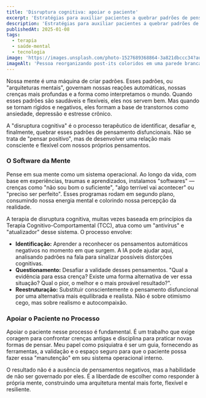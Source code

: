 ```yaml
---
title: 'Disruptura cognitiva: apoiar o paciente'
excerpt: 'Estratégias para auxiliar pacientes a quebrar padrões de pensamento negativos e construir uma nova arquitetura mental mais resiliente.'
description: 'Estratégias para auxiliar pacientes a quebrar padrões de pensamento negativos e construir uma nova arquitetura mental mais resiliente.'
publishedAt: 2025-01-08
tags:
  - terapia
  - saúde-mental
  - tecnologia
image: 'https://images.unsplash.com/photo-1527689368864-3a821dbccc34?auto=format&fit=crop&w=1200&h=720&q=80'
imageAlt: 'Pessoa reorganizando post-its coloridos em uma parede branca'
---
```


Nossa mente é uma máquina de criar padrões. Esses padrões, ou "arquiteturas mentais", governam nossas reações automáticas, nossas crenças mais profundas e a forma como interpretamos o mundo. Quando esses padrões são saudáveis e flexíveis, eles nos servem bem. Mas quando se tornam rígidos e negativos, eles formam a base de transtornos como ansiedade, depressão e estresse crônico.

A "disruptura cognitiva" é o processo terapêutico de identificar, desafiar e, finalmente, quebrar esses padrões de pensamento disfuncionais. Não se trata de "pensar positivo", mas de desenvolver uma relação mais consciente e flexível com nossos próprios pensamentos.

### O Software da Mente

Pense em sua mente como um sistema operacional. Ao longo da vida, com base em experiências, traumas e aprendizados, instalamos "softwares" — crenças como "não sou bom o suficiente", "algo terrível vai acontecer" ou "preciso ser perfeito". Esses programas rodam em segundo plano, consumindo nossa energia mental e colorindo nossa percepção da realidade.

A terapia de disruptura cognitiva, muitas vezes baseada em princípios da Terapia Cognitivo-Comportamental (TCC), atua como um "antivírus" e "atualizador" desse sistema. O processo envolve:

- **Identificação:** Aprender a reconhecer os pensamentos automáticos negativos no momento em que surgem. A IA pode ajudar aqui, analisando padrões na fala para sinalizar possíveis distorções cognitivas.
- **Questionamento:** Desafiar a validade desses pensamentos. "Qual a evidência para essa crença? Existe uma forma alternativa de ver essa situação? Qual o pior, o melhor e o mais provável resultado?".
- **Reestruturação:** Substituir conscientemente o pensamento disfuncional por uma alternativa mais equilibrada e realista. Não é sobre otimismo cego, mas sobre realismo e autocompaixão.

### Apoiar o Paciente no Processo

Apoiar o paciente nesse processo é fundamental. É um trabalho que exige coragem para confrontar crenças antigas e disciplina para praticar novas formas de pensar. Meu papel como psiquiatra é ser um guia, fornecendo as ferramentas, a validação e o espaço seguro para que o paciente possa fazer essa "manutenção" em seu sistema operacional interno.

O resultado não é a ausência de pensamentos negativos, mas a habilidade de não ser governado por eles. É a liberdade de escolher como responder à própria mente, construindo uma arquitetura mental mais forte, flexível e resiliente.
